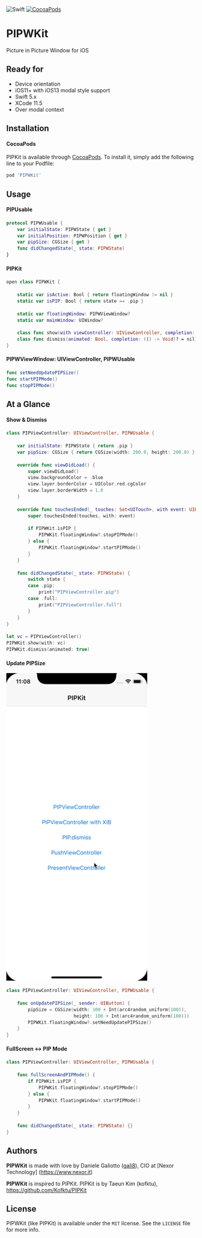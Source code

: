 ![Swift](https://img.shields.io/badge/Swift-5.0-orange.svg)
[![CocoaPods](http://img.shields.io/cocoapods/v/PIPWKit.svg?style=flat)](http://cocoapods.org/?q=name%3APIPKit%20author%3AKofktu)

# PIPWKit
Picture in Picture Window for iOS

## Ready for
- Device orientation 
- iOS11+ with iOS13 modal style support
- Swift 5.x
- XCode 11.5
- Over modal context

## Installation

#### CocoaPods
PIPKit is available through [CocoaPods](http://cocoapods.org). To install
it, simply add the following line to your Podfile:

```ruby
pod 'PIPWKit'
```

## Usage

#### PIPUsable

```swift
protocol PIPWUsable {
    var initialState: PIPWState { get }
    var initialPosition: PIPWPosition { get }
    var pipSize: CGSize { get }
    func didChangedState(_ state: PIPWState)
}

```

#### PIPKit

```swift
open class PIPWKit {
    
    static var isActive: Bool { return floatingWindow != nil }
    static var isPIP: Bool { return state == .pip }

    static var floatingWindow: PIPWViewWindow?
    static var mainWindow: UIWindow?

    class func show(with viewController: UIViewController, completion: (() -> Void)? = nil) { ... }
    class func dismiss(animated: Bool, completion: (() -> Void)? = nil) { ... }
}
```

#### PIPWViewWindow: UIViewController, PIPWUsable
```swift
func setNeedUpdatePIPSize()
func startPIPMode()
func stopPIPMode()
```

## At a Glance

#### Show & Dismiss
```swift
class PIPViewController: UIViewController, PIPWUsable {
    
    var initialState: PIPWState { return .pip }
    var pipSize: CGSize { return CGSize(width: 200.0, height: 200.0) }
    
    override func viewDidLoad() {
        super.viewDidLoad()
        view.backgroundColor = .blue
        view.layer.borderColor = UIColor.red.cgColor
        view.layer.borderWidth = 1.0
    }
    
    override func touchesEnded(_ touches: Set<UITouch>, with event: UIEvent?) {
        super.touchesEnded(touches, with: event)
        
        if PIPWKit.isPIP {
            PIPWKit.floatingWindow?.stopPIPMode()
        } else {
            PIPWKit.floatingWindow?.startPIPMode()
        }
    }
    
    func didChangedState(_ state: PIPWState) {
        switch state {
        case .pip:
            print("PIPViewController.pip")
        case .full:
            print("PIPViewController.full")
        }
    }
}

let vc = PIPViewController()
PIPWKit.show(with: vc)
PIPWKit.dismiss(animated: true)
```

#### Update PIPSize

![pip_resize](/Screenshot/resize.gif)

```swift
class PIPViewController: UIViewController, PIPWUsable {

    func onUpdatePIPSize(_ sender: UIButton) {
        pipSize = CGSize(width: 100 + Int(arc4random_uniform(100)),
                         height: 100 + Int(arc4random_uniform(100)))
        PIPWKit.floatingWindow?.setNeedUpdatePIPSize()
    }
}
```

#### FullScreen <-> PIP Mode
```swift
class PIPViewController: UIViewController, PIPWUsable {

    func fullScreenAndPIPMode() {
        if PIPWKit.isPIP {
            PIPWKit.floatingWindow?.stopPIPMode()
        } else {
            PIPWKit.floatingWindow?.startPIPMode()
        }
    }

    func didChangedState(_ state: PIPWState) {}
}
```

## Authors

**PIPWKit** is made with love by Daniele Galiotto ([gali8](https://github.com/gali8)), CIO at [Nexor Technology] (https://www.nexor.it)

**PIPWKit** is inspired to PIPKit.
PIPKit is by Taeun Kim (kofktu), <https://github.com/Kofktu/PIPKit>

## License

PIPWKit (like PIPKit) is available under the ```MIT``` license. See the ```LICENSE``` file for more info.
